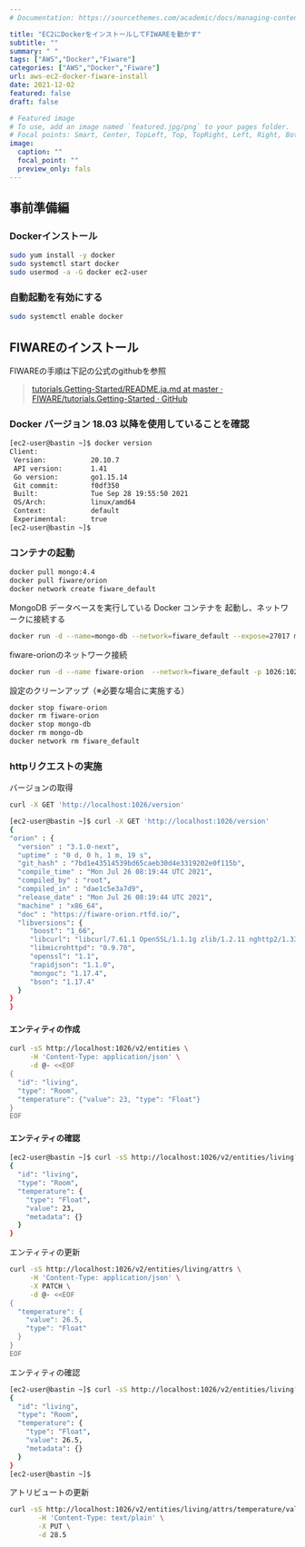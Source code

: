 ```yaml
---
# Documentation: https://sourcethemes.com/academic/docs/managing-content/

title: "EC2にDockerをインストールしてFIWAREを動かす"
subtitle: ""
summary: " "
tags: ["AWS","Docker","Fiware"]
categories: ["AWS","Docker","Fiware"]
url: aws-ec2-docker-fiware-install
date: 2021-12-02
featured: false
draft: false

# Featured image
# To use, add an image named `featured.jpg/png` to your pages folder.
# Focal points: Smart, Center, TopLeft, Top, TopRight, Left, Right, BottomLeft, Bottom, BottomRight.
image:
  caption: ""
  focal_point: ""
  preview_only: fals
---
```


## 事前準備編

### Dockerインストール

```sh
sudo yum install -y docker
sudo systemctl start docker
sudo usermod -a -G docker ec2-user
```

### 自動起動を有効にする

```sh
sudo systemctl enable docker
```

## FIWAREのインストール

FIWAREの手順は下記の公式のgithubを参照

> [tutorials\.Getting\-Started/README\.ja\.md at master · FIWARE/tutorials\.Getting\-Started · GitHub](https://github.com/FIWARE/tutorials.Getting-Started/blob/master/README.ja.md)

### Docker バージョン 18.03 以降を使用していることを確認 

```sh
[ec2-user@bastin ~]$ docker version
Client:
 Version:           20.10.7
 API version:       1.41
 Go version:        go1.15.14
 Git commit:        f0df350
 Built:             Tue Sep 28 19:55:50 2021
 OS/Arch:           linux/amd64
 Context:           default
 Experimental:      true
[ec2-user@bastin ~]$ 
```

### コンテナの起動

```sh
docker pull mongo:4.4
docker pull fiware/orion
docker network create fiware_default
```

MongoDB データベースを実行している Docker コンテナを 起動し、ネットワークに接続する

```sh
docker run -d --name=mongo-db --network=fiware_default --expose=27017 mongo:4.4 --bind_ip_all
```

fiware-orionのネットワーク接続

```sh
docker run -d --name fiware-orion  --network=fiware_default -p 1026:1026  fiware/orion -dbhost mongo-db
```

設定のクリーンアップ（※必要な場合に実施する）

```sh
docker stop fiware-orion
docker rm fiware-orion
docker stop mongo-db
docker rm mongo-db
docker network rm fiware_default
```

### httpリクエストの実施

バージョンの取得

```sh
curl -X GET 'http://localhost:1026/version'
```

```sh
[ec2-user@bastin ~]$ curl -X GET 'http://localhost:1026/version'
{
"orion" : {
  "version" : "3.1.0-next",
  "uptime" : "0 d, 0 h, 1 m, 19 s",
  "git_hash" : "7bd1e43514539bd65caeb30d4e3319202e0f115b",
  "compile_time" : "Mon Jul 26 08:19:44 UTC 2021",
  "compiled_by" : "root",
  "compiled_in" : "dae1c5e3a7d9",
  "release_date" : "Mon Jul 26 08:19:44 UTC 2021",
  "machine" : "x86_64",
  "doc" : "https://fiware-orion.rtfd.io/",
  "libversions": {
     "boost": "1_66",
     "libcurl": "libcurl/7.61.1 OpenSSL/1.1.1g zlib/1.2.11 nghttp2/1.33.0",
     "libmicrohttpd": "0.9.70",
     "openssl": "1.1",
     "rapidjson": "1.1.0",
     "mongoc": "1.17.4",
     "bson": "1.17.4"
  }
}
}
```

#### エンティティの作成

```sh
curl -sS http://localhost:1026/v2/entities \
     -H 'Content-Type: application/json' \
     -d @- <<EOF
{
  "id": "living",
  "type": "Room",
  "temperature": {"value": 23, "type": "Float"}
}
EOF
```

#### エンティティの確認

```sh
[ec2-user@bastin ~]$ curl -sS http://localhost:1026/v2/entities/living?type=Room -H 'Accept: application/json' | jq .
{
  "id": "living",
  "type": "Room",
  "temperature": {
    "type": "Float",
    "value": 23,
    "metadata": {}
  }
}
```

エンティティの更新

```sh
curl -sS http://localhost:1026/v2/entities/living/attrs \
     -H 'Content-Type: application/json' \
     -X PATCH \
     -d @- <<EOF
{
  "temperature": {
    "value": 26.5,
    "type": "Float"
  }
}
EOF
```

エンティティの確認

```sh
[ec2-user@bastin ~]$ curl -sS http://localhost:1026/v2/entities/living?type=Room -H 'Accept: application/json' | jq .
{
  "id": "living",
  "type": "Room",
  "temperature": {
    "type": "Float",
    "value": 26.5,
    "metadata": {}
  }
}
[ec2-user@bastin ~]$ 
```

アトリビュートの更新

```sh
curl -sS http://localhost:1026/v2/entities/living/attrs/temperature/value \
       -H 'Content-Type: text/plain' \
       -X PUT \
       -d 28.5
```

